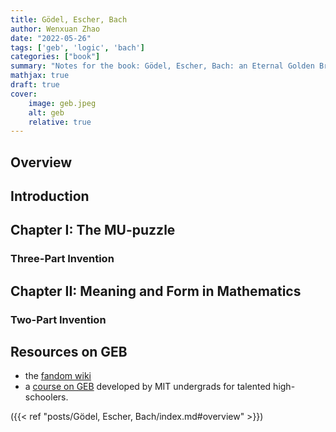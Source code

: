```yaml
---
title: Gödel, Escher, Bach
author: Wenxuan Zhao
date: "2022-05-26"
tags: ['geb', 'logic', 'bach']
categories: ["book"]
summary: "Notes for the book: Gödel, Escher, Bach: an Eternal Golden Braid"
mathjax: true
draft: true
cover:
    image: geb.jpeg
    alt: geb
    relative: true
---
```


## Overview 

## Introduction 

## Chapter I: The MU-puzzle
### Three-Part Invention

## Chapter II: Meaning and Form in Mathematics
### Two-Part Invention

## Resources on GEB
- the [fandom wiki](https://godel-escher-bach.fandom.com/wiki/G%C3%B6del,_Escher,_Bach_Wiki)
- a [course on GEB](https://ocw.mak.ac.ug/high-school/humanities-and-social-sciences/godel-escher-bach/index.htm) developed by MIT undergrads for talented high-schoolers. 

({{< ref "posts/Gödel, Escher, Bach/index.md#overview" >}})